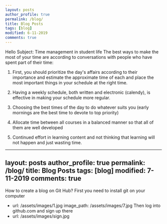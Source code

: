 ```yaml
---
layout: posts
author_profile: true
permalink: /blog/
title: Blog Posts
tags: [blog]
modified: 6-11-2019
comments: true
---
```

Hello
Subject: Time management in student life
The best ways to make the most of your time are according to conversations with people who have spent part of their time:

1. First, you should prioritize the day's affairs according to their importance and estimate the approximate time of each and place the most important things in your schedule at the right time.

2. Having a weekly schedule, both written and electronic (calendy), is effective in making your schedule more regular.

3. Choosing the best times of the day to do whatever suits you (early mornings are the best time to devote to top priority)

4. Allocate time between all courses in a balanced manner so that all of them are well developed

5. Continued effort in learning content and not thinking that learning will not happen and just wasting time.

---
layout: posts
author_profile: true
permalink: /blog/
title: Blog Posts
tags: [blog]
modified: 7-11-2019
comments: true
---
How to create a blog on Git Hub?
First you need to install git on your computer
- url: /assets/images/1.jpg
    image_path: /assets/images/7.jpg
Then log into github.com and sign up there
- url: /assets/images/sign.jpg